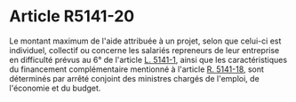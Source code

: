 # Article R5141-20

  
Le montant maximum de l'aide attribuée à un projet, selon que celui-ci est individuel, collectif ou concerne les salariés repreneurs de leur entreprise en difficulté prévus au 6° de l'article [L. 5141-1][1], ainsi que les caractéristiques du financement complémentaire mentionné à l'article [R. 5141-18][2], sont déterminés par arrêté conjoint des ministres chargés de l'emploi, de l'économie et du budget.

 [1]: /affichCodeArticle.do?cidTexte=LEGITEXT000006072050&idArticle=LEGIARTI000006903658&dateTexte=&categorieLien=cid
 [2]: /affichCodeArticle.do?cidTexte=LEGITEXT000006072050&idArticle=LEGIARTI000018495114&dateTexte=&categorieLien=cid